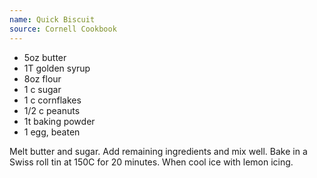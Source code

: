 ```yaml
---
name: Quick Biscuit
source: Cornell Cookbook
---
```


* 5oz butter
* 1T golden syrup
* 8oz flour
* 1 c sugar
* 1 c cornflakes
* 1/2 c peanuts
* 1t baking powder
* 1 egg, beaten

Melt butter and sugar.  Add remaining ingredients and mix well.  Bake in a Swiss roll tin at 150C for 20 minutes.  When cool ice with lemon icing.


